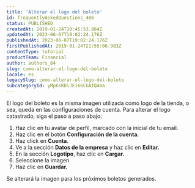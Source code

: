 ```yaml
---
title: 'Alterar el logo del boleto'
id: frequentlyAskedQuestions_486
status: PUBLISHED
createdAt: 2019-01-24T20:45:53.884Z
updatedAt: 2023-06-07T19:02:24.176Z
publishedAt: 2023-06-07T19:02:24.176Z
firstPublishedAt: 2019-01-24T21:55:06.983Z
contentType: tutorial
productTeam: Financial
author: authors_84
slug: como-alterar-el-logo-del-boleto
locale: es
legacySlug: como-alterar-el-logo-del-boleto
subcategoryId: yMp6sKDiJEi66CGAIQ4ma
---
```


El logo del boleto es la misma imagen utilizada como logo de la tienda, o sea, queda en las configuraciones de cuenta.
Para alterar el logo catastrado, siga el paso a paso abajo:

1. Haz clic en tu avatar de perfil, marcado con la inicial de tu email.
2. Haz clic en el botón **Configuración de la cuenta**.
3. Haz click en **Cuenta**.
4. Ve a la sección **Datos de la empresa** y haz clic en **Editar.**
5. En la sección **Logotipo**, haz clic en **Cargar.**
6. Seleccione la imagen.
7. Haz clic en **Guardar.**

Se alterará la imagen para los próximos boletos generados.

